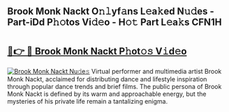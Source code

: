 ## Brook Monk Nackt O𝚗𝚕yf𝚊ns L𝚎a𝚔ed N𝚞𝚍es - Part-iDd P𝚑𝚘tos Vi𝚍𝚎o - H𝚘𝚝 Part L𝚎a𝚔s CFN1H

# <h2><a href="http://kf47kk6.oniu.top/?m=Brook+Monk+Nackt">🔗👉 🔴 Brook Monk Nackt P𝚑ot𝚘𝚜 V𝚒d𝚎o</a></h2>

[![Brook Monk Nackt Nu𝚍e𝚜](https://i.imgur.com/0qMVB7G.gif)](http://kf47kk6.oniu.top/?m=Brook+Monk+Nackt)
Virtual performer and multimedia artist Brook Monk Nackt, acclaimed for distributing dance and lifestyle inspiration through popular dance trends and brief films. The public persona of Brook Monk Nackt is defined by its warm and approachable energy, but the mysteries of his private life remain a tantalizing enigma.  
